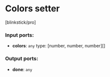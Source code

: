 # Colors setter

[blinkstick/pro]

### Input ports:

* __colors__: `any`
    type: [number, number, number][]



### Output ports:

* __done__: `any`


